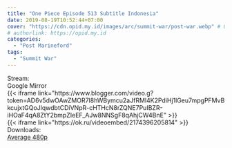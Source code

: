 ```yaml
---
title: "One Piece Episode 513 Subtitle Indonesia"
date: 2019-08-19T10:52:44+07:00
cover: "https://cdn.opid.my.id/images/arc/summit-war/post-war.webp" # Optional, cover
# authorlink: https://opid.my.id
categories:
  - "Post Marineford"
tags:
  - "Summit War"
---
```

<div class="ui menu violet borderless inverted">
  <div class="header item active">
        Stream:
    </div>
  <a class="active item" data-tab="google">
    <i class="google drive icon"></i> Google
  </a>
  <a class="item nounderline" data-tab="mirror">
    <i class="odnoklassniki icon"></i> Mirror
  </a>
</div>
<div class="ui bottom attached tab segment active" style="border:0 !important;" data-tab="google">
{{< iframe link="https://www.blogger.com/video.g?token=AD6v5dwOAwZMOR7l8hWBymcu2aJfRMl4K2PdiHj1lGeu7mpgPFMvBkcujxtGQoJlqwdbtCDiVNpR-cHTHcN8rZQNE7PuIBZR-iHOaF4qA8ZtY2bmpZIeEF_AJw8NNSgF8qAhjCW4BnE" >}}
</div>
<div class="ui bottom attached tab segment" style="border:0 !important;" data-tab="mirror">
{{< iframe link="https://ok.ru/videoembed/2174396205814" >}}
</div>
<div class="ui menu violet borderless inverted">
  <div class="header item active">
        Downloads:
    </div>
  <a class="item nounderline" href="https://ouo.io/MyJ6BL" target="_blank" rel="dofollow"><i class="google drive icon"></i>
    Average 480p</a>
</div>